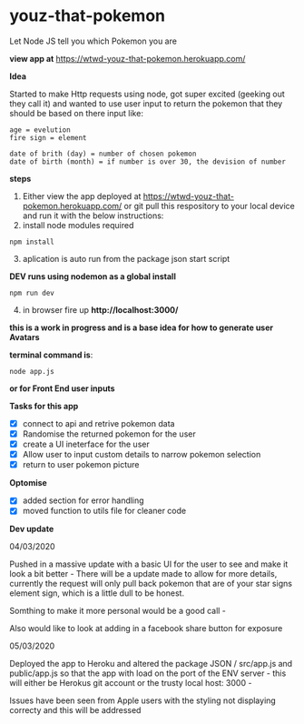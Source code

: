 # youz-that-pokemon
Let Node JS tell you which Pokemon you are

**view app at**
https://wtwd-youz-that-pokemon.herokuapp.com/

**Idea**

Started to make Http requests using node, got super excited (geeking out they call it) and wanted to use user input to return the pokemon that they should be based on there input like: 

```
age = evelution
fire sign = element

date of brith (day) = number of chosen pokemon
date of birth (month) = if number is over 30, the devision of number

```

**steps**

1) Either view the app deployed at https://wtwd-youz-that-pokemon.herokuapp.com/
or git pull this respository to your local device and run it with the below instructions: 
2) install node modules required
```
npm install
```
3) aplication is auto run from the package json start script

**DEV runs using nodemon as a global install**

```
npm run dev
```

4) in browser fire up **http://localhost:3000/**

**this is a work in progress and is a base idea for how to generate user Avatars**

**terminal command is**: 
```
node app.js 
```

**or for Front End user inputs**



**Tasks for this app**

- [x] connect to api and retrive pokemon data
- [x] Randomise the returned pokemon for the user
- [x] create a UI ineterface for the user
- [x] Allow user to input custom details to narrow pokemon selection
- [x] return to user pokemon picture

**Optomise**

- [x] added section for error handling
- [x] moved function to utils file for cleaner code

**Dev update**

04/03/2020

Pushed in a massive update with a basic UI for the user to see and make it look a bit better - 
There will be a update made to allow for more details, currently the request will only pull back 
pokemon that are of your star signs element sign, which is a little dull to be honest. 

Somthing to make it more personal would be a good call - 

Also would like to look at adding in a facebook share button for exposure 

05/03/2020

Deployed the app to Heroku and altered the package JSON / src/app.js and public/app.js so that 
the app with load on the port of the ENV server - this will either be Herokus git account or the 
trusty local host: 3000 - 

Issues have been seen from Apple users with the styling not displaying correcty and this will be addressed